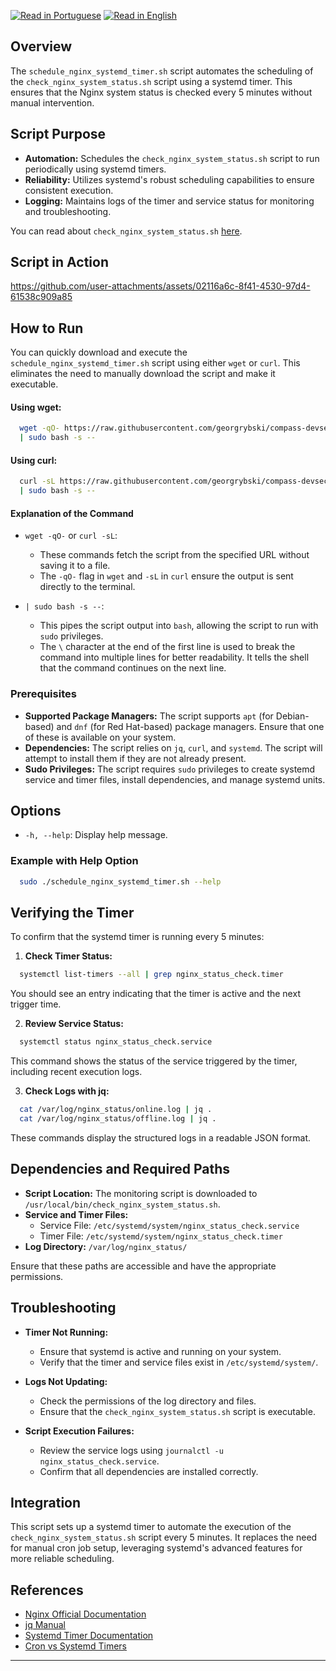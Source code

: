 [![Read in Portuguese](https://img.shields.io/badge/%F0%9F%87%A7%F0%9F%87%B7%20Portugu%C3%AAs-gray.svg)](schedule_nginx_systemd_timer.pt-BR.md)
[![Read in English](https://img.shields.io/badge/%F0%9F%87%BA%F0%9F%87%B8%20English-F0FFFF.svg)](schedule_nginx_systemd_timer.md)

## Overview

The `schedule_nginx_systemd_timer.sh` script automates the scheduling of the `check_nginx_system_status.sh` script using a systemd timer. This ensures that the Nginx system status is checked every 5 minutes without manual intervention.

## Script Purpose

- **Automation:** Schedules the `check_nginx_system_status.sh` script to run periodically using systemd timers.
- **Reliability:** Utilizes systemd's robust scheduling capabilities to ensure consistent execution.
- **Logging:** Maintains logs of the timer and service status for monitoring and troubleshooting.

You can read about `check_nginx_system_status.sh` [here](check_nginx_system_status.md).

## Script in Action

https://github.com/user-attachments/assets/02116a6c-8f41-4530-97d4-61538c909a85

## How to Run

You can quickly download and execute the `schedule_nginx_systemd_timer.sh` script using either `wget` or `curl`. This eliminates the need to manually download the script and make it executable.

#### Using wget:

```bash
  wget -qO- https://raw.githubusercontent.com/georgrybski/compass-devsecops-scholarship/main/scripts/sprint2/schedule_nginx_systemd_timer.sh \
  | sudo bash -s --
```

#### Using curl:

```bash
  curl -sL https://raw.githubusercontent.com/georgrybski/compass-devsecops-scholarship/main/scripts/sprint2/schedule_nginx_systemd_timer.sh \
  | sudo bash -s --
```

#### Explanation of the Command

- ```wget -qO-``` or ```curl -sL```:
    - These commands fetch the script from the specified URL without saving it to a file.
    - The `-qO-` flag in `wget` and `-sL` in `curl` ensure the output is sent directly to the terminal.

- ```| sudo bash -s --```:
    - This pipes the script output into `bash`, allowing the script to run with `sudo` privileges.
    - The `\` character at the end of the first line is used to break the command into multiple lines for better readability. It tells the shell that the command continues on the next line.

### Prerequisites

- **Supported Package Managers:** The script supports `apt` (for Debian-based) and `dnf` (for Red Hat-based) package managers. Ensure that one of these is available on your system.
- **Dependencies:** The script relies on `jq`, `curl`, and `systemd`. The script will attempt to install them if they are not already present.
- **Sudo Privileges:** The script requires `sudo` privileges to create systemd service and timer files, install dependencies, and manage systemd units.

## Options

- `-h, --help`: Display help message.

### Example with Help Option

```bash
  sudo ./schedule_nginx_systemd_timer.sh --help
```

## Verifying the Timer

To confirm that the systemd timer is running every 5 minutes:

1. **Check Timer Status:**

```bash
  systemctl list-timers --all | grep nginx_status_check.timer
```

   You should see an entry indicating that the timer is active and the next trigger time.

2. **Review Service Status:**

```bash
  systemctl status nginx_status_check.service
```

   This command shows the status of the service triggered by the timer, including recent execution logs.

3. **Check Logs with jq:**

```bash
  cat /var/log/nginx_status/online.log | jq .
  cat /var/log/nginx_status/offline.log | jq .
```

   These commands display the structured logs in a readable JSON format.

## Dependencies and Required Paths

- **Script Location:** The monitoring script is downloaded to `/usr/local/bin/check_nginx_system_status.sh`.
- **Service and Timer Files:**
    - Service File: `/etc/systemd/system/nginx_status_check.service`
    - Timer File: `/etc/systemd/system/nginx_status_check.timer`
- **Log Directory:** `/var/log/nginx_status/`

Ensure that these paths are accessible and have the appropriate permissions.

## Troubleshooting

- **Timer Not Running:**
    - Ensure that systemd is active and running on your system.
    - Verify that the timer and service files exist in `/etc/systemd/system/`.

- **Logs Not Updating:**
    - Check the permissions of the log directory and files.
    - Ensure that the `check_nginx_system_status.sh` script is executable.

- **Script Execution Failures:**
    - Review the service logs using `journalctl -u nginx_status_check.service`.
    - Confirm that all dependencies are installed correctly.

## Integration

This script sets up a systemd timer to automate the execution of the `check_nginx_system_status.sh` script every 5 minutes. It replaces the need for manual cron job setup, leveraging systemd's advanced features for more reliable scheduling.

## References

- [Nginx Official Documentation](https://nginx.org/en/docs/)
- [jq Manual](https://stedolan.github.io/jq/manual/)
- [Systemd Timer Documentation](https://www.freedesktop.org/software/systemd/man/systemd.timer.html)
- [Cron vs Systemd Timers](../general/cron_vs_systemd_timers.md)

---
